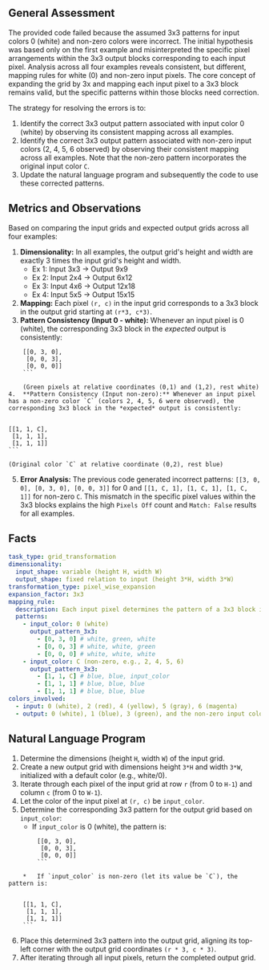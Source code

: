 ## General Assessment

The provided code failed because the assumed 3x3 patterns for input colors 0 (white) and non-zero colors were incorrect. The initial hypothesis was based only on the first example and misinterpreted the specific pixel arrangements within the 3x3 output blocks corresponding to each input pixel. Analysis across all four examples reveals consistent, but different, mapping rules for white (0) and non-zero input pixels. The core concept of expanding the grid by 3x and mapping each input pixel to a 3x3 block remains valid, but the specific patterns within those blocks need correction.

The strategy for resolving the errors is to:
1.  Identify the correct 3x3 output pattern associated with input color 0 (white) by observing its consistent mapping across all examples.
2.  Identify the correct 3x3 output pattern associated with non-zero input colors (2, 4, 5, 6 observed) by observing their consistent mapping across all examples. Note that the non-zero pattern incorporates the original input color `C`.
3.  Update the natural language program and subsequently the code to use these corrected patterns.

## Metrics and Observations

Based on comparing the input grids and expected output grids across all four examples:

1.  **Dimensionality:** In all examples, the output grid's height and width are exactly 3 times the input grid's height and width.
    *   Ex 1: Input 3x3 -> Output 9x9
    *   Ex 2: Input 2x4 -> Output 6x12
    *   Ex 3: Input 4x6 -> Output 12x18
    *   Ex 4: Input 5x5 -> Output 15x15
2.  **Mapping:** Each pixel `(r, c)` in the input grid corresponds to a 3x3 block in the output grid starting at `(r*3, c*3)`.
3.  **Pattern Consistency (Input 0 - white):** Whenever an input pixel is 0 (white), the corresponding 3x3 block in the *expected* output is consistently:
    
```
    [[0, 3, 0],
     [0, 0, 3],
     [0, 0, 0]]
    ```

    (Green pixels at relative coordinates (0,1) and (1,2), rest white)
4.  **Pattern Consistency (Input non-zero):** Whenever an input pixel has a non-zero color `C` (colors 2, 4, 5, 6 were observed), the corresponding 3x3 block in the *expected* output is consistently:
    
```
    [[1, 1, C],
     [1, 1, 1],
     [1, 1, 1]]
    ```

    (Original color `C` at relative coordinate (0,2), rest blue)
5.  **Error Analysis:** The previous code generated incorrect patterns: `[[3, 0, 0], [0, 3, 0], [0, 0, 3]]` for 0 and `[[1, C, 1], [1, C, 1], [1, C, 1]]` for non-zero `C`. This mismatch in the specific pixel values within the 3x3 blocks explains the high `Pixels Off` count and `Match: False` results for all examples.

## Facts


```yaml
task_type: grid_transformation
dimensionality:
  input_shape: variable (height H, width W)
  output_shape: fixed relation to input (height 3*H, width 3*W)
transformation_type: pixel_wise_expansion
expansion_factor: 3x3
mapping_rule:
  description: Each input pixel determines the pattern of a 3x3 block in the output grid based solely on the input pixel's color.
  patterns:
    - input_color: 0 (white)
      output_pattern_3x3:
        - [0, 3, 0] # white, green, white
        - [0, 0, 3] # white, white, green
        - [0, 0, 0] # white, white, white
    - input_color: C (non-zero, e.g., 2, 4, 5, 6)
      output_pattern_3x3:
        - [1, 1, C] # blue, blue, input_color
        - [1, 1, 1] # blue, blue, blue
        - [1, 1, 1] # blue, blue, blue
colors_involved:
  - input: 0 (white), 2 (red), 4 (yellow), 5 (gray), 6 (magenta)
  - output: 0 (white), 1 (blue), 3 (green), and the non-zero input colors (2, 4, 5, 6)
```


## Natural Language Program

1.  Determine the dimensions (height `H`, width `W`) of the input grid.
2.  Create a new output grid with dimensions height `3*H` and width `3*W`, initialized with a default color (e.g., white/0).
3.  Iterate through each pixel of the input grid at row `r` (from 0 to `H-1`) and column `c` (from 0 to `W-1`).
4.  Let the color of the input pixel at `(r, c)` be `input_color`.
5.  Determine the corresponding 3x3 pattern for the output grid based on `input_color`:
    *   If `input_color` is 0 (white), the pattern is:
        
```
        [[0, 3, 0],
         [0, 0, 3],
         [0, 0, 0]]
        ```

    *   If `input_color` is non-zero (let its value be `C`), the pattern is:
        
```
        [[1, 1, C],
         [1, 1, 1],
         [1, 1, 1]]
        ```

6.  Place this determined 3x3 pattern into the output grid, aligning its top-left corner with the output grid coordinates `(r * 3, c * 3)`.
7.  After iterating through all input pixels, return the completed output grid.